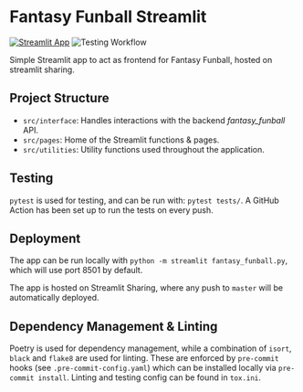 # Fantasy Funball Streamlit
[![Streamlit App](https://static.streamlit.io/badges/streamlit_badge_black_white.svg)](https://share.streamlit.io/p-ml/fantasy_funball_streamlit/fantasy_funball.py)
![Testing Workflow](https://github.com/p-ml/fantasy_funball_streamlit/actions/workflows/testing_workflow.yml/badge.svg)

Simple Streamlit app to act as frontend for Fantasy Funball, hosted on streamlit sharing.

## Project Structure
- `src/interface`: Handles interactions with the backend _fantasy_funball_ API. 
- `src/pages`: Home of the Streamlit functions & pages.
- `src/utilities`: Utility functions used throughout the application.


## Testing
`pytest` is used for testing, and can be run with: `pytest tests/`. A GitHub Action
has been set up to run the tests on every push.


## Deployment
The app can be run locally with `python -m streamlit fantasy_funball.py`, which will use
port 8501 by default.

The app is hosted on Streamlit Sharing, where any push to `master` will be automatically deployed.


## Dependency Management & Linting
Poetry is used for dependency management, while a combination of `isort`, `black` and `flake8` are used for 
linting. These are enforced by `pre-commit` hooks (see `.pre-commit-config.yaml`) which 
can be installed locally via `pre-commit install`. Linting and testing config can be found in `tox.ini`.